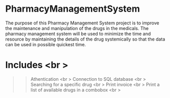 # PharmacyManagementSystem
The purpose of this Pharmacy Management System project is to improve the maintenance and manipulation of the drugs in the medicals.
The pharmacy management system will be used to minimize the time and resource by maintaining the details of the drug systemically so that the data can be used in possible quickest time.
# Includes <br \>
>>Athentication <br \>
>>Connection to SQL database <br \>
>>Searching for a specific drug <br \>
>>Print invoice <br \>
>>Print a list of available drugs in a combobox <br \>
